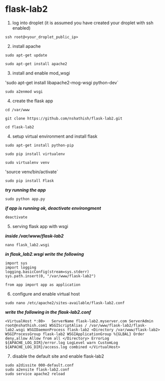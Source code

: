 # flask-lab2
1. log into droplet (it is assumed you have created your droplet with ssh enabled)

  `ssh root@<your_droplet_public_ip>`
  
2. install apache

  `sudo apt-get update`
  
  `sudo apt-get install apache2`
  
3. install and enable mod_wsgi
  
  'sudo apt-get install libapache2-mog-wsgi python-dev`
  
  `sudo a2enmod wsgi`
  
4. create the flask app

  `cd /var/www`

  `git clone https://github.com/nshathish/flask-lab2.git`

  `cd flask-lab2`

4. setup virtual environment and install flask

  `sudo apt-get install python-pip`
  
  `sudo pip install virtualenv`
  
  `sudo virtualenv venv`
  
  'source venv/bin/activate`
  
  `sudo pip install Flask`
  
  **_try running the app_**
  
  `sudo python app.py`

  **_if app is running ok, deactivate environgment_**
  
  `deactivate`
  
5. serving flask app with wsgi

  **_inside /var/www/flask-lab2_**
  
  `nano flask_lab2.wsgi`
  
  **_in flask_lab2.wsgi write the following_**
  
  `import sys`  
  `import logging`  
  `logging.basicConfig(stream=sys.stderr)`  
  `sys.path.insert(0, "/var/www/flask-lab2")`  
  
  `from app import app as application` 
  
6. configure and enable virtual host

  `sudo nano /etc/apache2/sites-available/flask-lab2.conf`
  
  **_write the following in the flask-lab2.conf_**
  
  `<VirtualHost *:80>  
      ServerName flask-lab2.myserver.com
      ServerAdmin root@nshathish.com1
      WSGIScriptAlias / /var/www/flask-lab2/flask-lab2.wsgi
      WSGIDaemonProcess flask-lab2
      <Directory /var/www/flask-lab2>
          WSGIProcessGroup flask-lab2
          WSGIApplicationGroup %{GLBAL}
          Order deny,allow
          Allow from all
      </Directory>
      ErrorLog ${APACHE_LOG_DIR}/error.log
      LogLevel warn
      CustomLog ${APACHE_LOG_DIR}/access.log combined
  </VirtualHost>`
  
7. disable the default site and enable flask-lab2

  `sudo a2dissite 000-default.conf`  
  `sudo a2ensite flask-lab2.conf`  
  `sudo service apache2 reload`  
  
  
  
  
  
      
      
